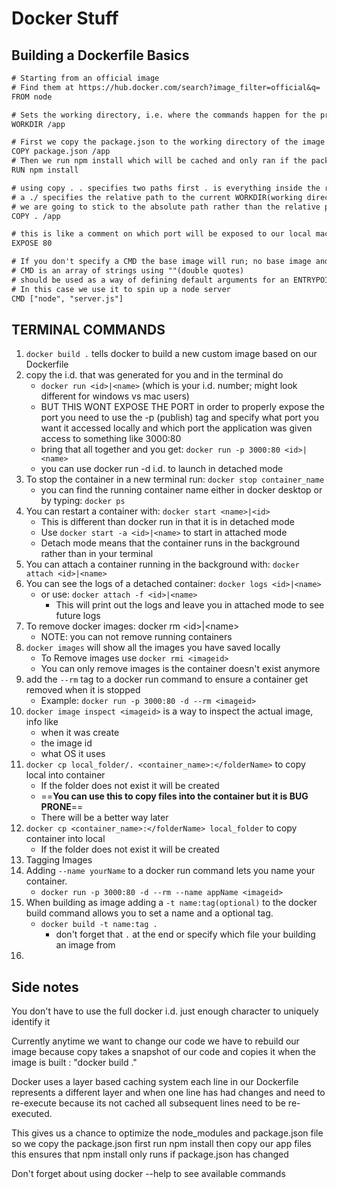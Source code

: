 # Docker Stuff

## Building a Dockerfile Basics

``` txt
# Starting from an official image
# Find them at https://hub.docker.com/search?image_filter=official&q=
FROM node

# Sets the working directory, i.e. where the commands happen for the project
WORKDIR /app

# First we copy the package.json to the working directory of the image taking advantage of Dockers cached layer system
COPY package.json /app
# Then we run npm install which will be cached and only ran if the package.json has changed
RUN npm install

# using copy . . specifies two paths first . is everything inside the root the second is a folder in the image container which we called app
# a ./ specifies the relative path to the current WORKDIR(working directory) in this container which is set to /app
# we are going to stick to the absolute path rather than the relative path so the root directory followed by the working directory this copies the rest of the files from local to the image
COPY . /app

# this is like a comment on which port will be exposed to our local machine that the application is running on this wont actually expose the port that needs to be done when executing the Docker run command
EXPOSE 80

# If you don't specify a CMD the base image will run; no base image and no CMD will result in an error
# CMD is an array of strings using ""(double quotes)
# should be used as a way of defining default arguments for an ENTRYPOINT command or for executing an ad-hoc command in a container.
# In this case we use it to spin up a node server
CMD ["node", "server.js"]
```

## TERMINAL COMMANDS

1. `docker build .` tells docker to build a new custom image based on our Dockerfile
2. copy the i.d. that was generated for you and in the terminal do
   - `docker run <id>|<name>` (which is your i.d. number; might look different for windows vs mac users)
   - BUT THIS WONT EXPOSE THE PORT in order to properly expose the port you need to use the -p (publish) tag and specify what port you want it accessed locally and which port the application was given access to something like 3000:80
   - bring that all together and you get: `docker run -p 3000:80 <id>|<name>`
   - you can use docker run -d i.d. to launch in detached mode
3. To stop the container in a new terminal run: `docker stop container_name`
   - you can find the running container name either in docker desktop or by typing: `docker ps`
4. You can restart a container with: `docker start <name>|<id>`
   - This is different than docker run in that it is in detached mode
   - Use `docker start -a <id>|<name>` to start in attached mode
   - Detach mode means that the container runs in the background rather than in your terminal
5. You can attach a container running in the background with:
   `docker attach <id>|<name>`
6. You can see the logs of a detached container: `docker logs <id>|<name>`
   - or use: `docker attach -f <id>|<name>`
     - This will print out the logs and leave you in attached mode to see future logs
7. To remove docker images: docker rm \<id>|\<name>
   - NOTE: you can not remove running containers
8. `docker images` will show all the images you have saved locally
   - To Remove images use `docker rmi <imageid>`
   - You can only remove images is the container doesn't exist anymore
9. add the `--rm` tag to a docker run command to ensure a container get removed when it is stopped
    - Example: `docker run -p 3000:80 -d --rm <imageid>`
10. `docker image inspect <imageid>` is a way to inspect the actual image, info like
    - when it was create
    - the image id
    - what OS it uses
11. `docker cp local_folder/. <container_name>:</folderName>` to copy local into container
    - If the folder does not exist it will be created
    - ==**You can use this to copy files into the container but it is BUG PRONE**==
    - There will be a better way later
12. `docker cp <container_name>:</folderName> local_folder` to copy container into local
    - If the folder does not exist it will be created
13. Tagging Images
14. Adding `--name yourName` to a docker run command lets you name your container.
    - `docker run -p 3000:80 -d --rm --name appName <imageid>`
15. When building as image adding a `-t name:tag(optional)` to the docker build command allows you to set a name and a optional tag.
    - `docker build -t name:tag .`
      - don't forget that `.` at the end or specify which file your building an image from
16. 

## Side notes

You don't have to use the full docker i.d. just enough character to uniquely identify it

Currently anytime we want to change our code we have to rebuild our image because copy takes a snapshot of our code and copies it when the image is built : "docker build ."

Docker uses a layer based caching system each line in our Dockerfile represents a different layer and when one line has had changes and need to re-execute because its not cached all subsequent lines need to be re-executed.

This gives us a chance to optimize the node_modules and package.json file so we copy the package.json first run npm install then copy our app files this ensures that npm install only runs if package.json has changed

Don't forget about using docker --help to see available commands
